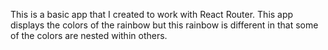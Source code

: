 This is a basic app that I created to work with React Router. This app displays the colors of the rainbow but this rainbow is different in that some of the colors are nested within others. 